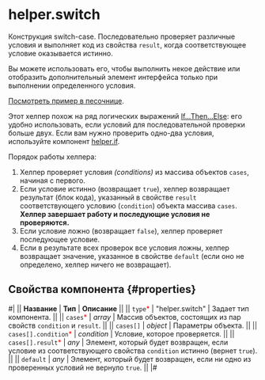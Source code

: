 # helper.switch

Конструкция switch-case. Последовательно проверяет различные условия и выполняет код из свойства `result`, когда соответствующее условие оказывается истинно.

Вы можете использовать его, чтобы выполнить некое действие или отобразить дополнительный элемент интерфейса только при выполнении определенного условия.

[Посмотреть пример в песочнице](https://clck.ru/QQrHU).

Этот хелпер похож на ряд логических выражений [If...Then...Else](helper.if.md): его удобно использовать, если условий для последовательной проверки больше двух. Если вам нужно проверить одно-два условия, используйте компонент [helper.if](helper.if.md).

Порядок работы хелпера:

1. Хелпер проверяет условия _(conditions)_ из массива объектов `cases`, начиная с первого.
2. Если условие истинно (возвращает `true`), хелпер возвращает результат (блок кода), указанный в свойстве `result` соответствующего условию (`condition`) объекта массива `cases`. **Хелпер завершает работу и последующие условия не проверяются.**
3. Если условие ложно (возвращает `false`), хелпер проверяет последующее условие.
4. Если в результате всех проверок все условия ложны, хелпер возвращает значение, указанное в свойстве `default` (если оно не определено, хелпер ничего не возвращает).

## Свойства компонента {#properties}

#|
|| **Название** | **Тип** | **Описание** ||
|| `type`<span style="color: red">\*</span> | "helper.switch" | Задает тип компонента. ||
|| `cases`<span style="color: red">\*</span> | _array_ | Массив объектов, состоящих из пар свойств `condition` и `result`. ||
|| `cases[]` | _object_ | Параметры объекта. ||
|| `cases[].condition`<span style="color: red">\*</span> | _condition_ | Условие, которое проверяется. ||
|| `cases[].result`<span style="color: red">\*</span> | _any_ | Элемент, который будет возвращен, если условие из соответствующего свойства `condition` истинно (вернет `true`). ||
|| `default` | _any_ | Элемент, который будет возвращен, если ни одно из проверенных условий не вернуло `true`. ||
|#
